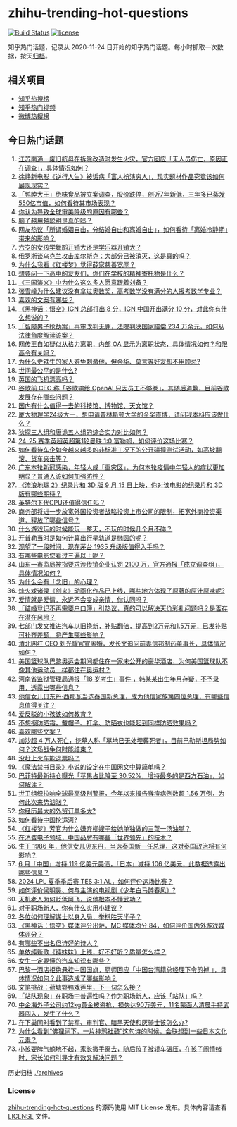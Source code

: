 # zhihu-trending-hot-questions

[![Build Status](https://github.com/justjavac/zhihu-trending-hot-questions/workflows/ci/badge.svg?branch=master)](https://github.com/justjavac/zhihu-trending-hot-questions/actions)
[![license](https://img.shields.io/github/license/justjavac/zhihu-trending-hot-questions)](https://github.com/justjavac/zhihu-trending-hot-questions/blob/master/LICENSE)

知乎热门话题，记录从 2020-11-24
日开始的知乎热门话题。每小时抓取一次数据，按天[归档](./archives)。

## 相关项目

- [知乎热搜榜](https://github.com/justjavac/zhihu-trending-top-search)
- [知乎热门视频](https://github.com/justjavac/zhihu-trending-hot-video)
- [微博热搜榜](https://github.com/justjavac/weibo-trending-hot-search)

## 今日热门话题

<!-- BEGIN -->
<!-- 最后更新时间 Sat Aug 17 2024 13:18:05 GMT+0800 (China Standard Time) -->

1. [江苏南通一废旧航母在拆除改造时发生火灾，官方回应「无人员伤亡，原因正在调查」，具体情况如何？](https://www.zhihu.com/question/664481993)
1. [徐峥新电影《逆行人生》被诟病「富人扮演穷人」，现实题材作品究竟该如何展现现实？](https://www.zhihu.com/question/664016118)
1. [「鸭脖大王」绝味食品被立案调查，股价跌停，创近7年新低，三年多已蒸发550亿市值，如何看待其市场表现？](https://www.zhihu.com/question/664460541)
1. [你认为导致全球审美降级的原因有哪些？](https://www.zhihu.com/question/592257794)
1. [脑子越用越聪明是真的吗？](https://www.zhihu.com/question/332524388)
1. [网友热议「所谓婚姻自由，分结婚自由和离婚自由」，如何看待「离婚冷静期」带来的影响？](https://www.zhihu.com/question/664517858)
1. [六岁的女孩学舞蹈开销大还是学乐器开销大？](https://www.zhihu.com/question/466478567)
1. [俄罗斯谈乌克兰攻击库尔斯克：大部分已被消灭，这是真的吗？](https://www.zhihu.com/question/664388093)
1. [为什么我看《红楼梦》觉得薛家慈善宽厚？](https://www.zhihu.com/question/664424445)
1. [想要问一下高中的友友们，你们在学校的精神寄托物是什么？](https://www.zhihu.com/question/664215438)
1. [《三国演义》中为什么这么多人愿意跟着刘备？](https://www.zhihu.com/question/661067656)
1. [张雪峰为什么建议没有拿过奥数奖，高考数学没有满分的人报考数学专业？](https://www.zhihu.com/question/663965957)
1. [喜欢的文案有哪些？](https://www.zhihu.com/question/664120595)
1. [《黑神话：悟空》IGN 总部打出 8 分，IGN 中国开出满分 10 分，对此你有什么想说的？](https://www.zhihu.com/question/664484288)
1. [「智障男子抢劫案」再审改判无罪，法院判决国家赔偿 234 万余元，如何从法律角度解读该案？](https://www.zhihu.com/question/664425117)
1. [网传王自如疑似从格力离职，内部 OA 显示为离职状态，具体情况如何？和限高令有关吗？](https://www.zhihu.com/question/664462875)
1. [为什么史铁生的家人避免刺激他，但余华、莫言等好友却不用顾忌?](https://www.zhihu.com/question/630482582)
1. [世间最公平的是什么?](https://www.zhihu.com/question/660439855)
1. [英国的飞机漂亮吗？](https://www.zhihu.com/question/657787792)
1. [谷歌前 CEO 称「谷歌输给 OpenAI 只因员工不够卷」，其随后道歉，目前谷歌发展存在哪些问题？](https://www.zhihu.com/question/664482432)
1. [国内有什么值得一去的科技馆、博物馆、天文馆？](https://www.zhihu.com/question/391058645)
1. [厦大物理学24级大一，想申请普林斯顿大学的全奖直博，请问我本科应该做什么？](https://www.zhihu.com/question/664265868)
1. [狄探三人组和唐诡五人组的综合实力对比如何？](https://www.zhihu.com/question/664386951)
1. [24-25 赛季英超英超第1轮曼联 1:0 富勒姆，如何评价这场比赛？](https://www.zhihu.com/question/664495359)
1. [如何看待车企如今越来越多的非标准工况下的公开碰撞测试活动，如高坡翻滚、货车夹击等？](https://www.zhihu.com/question/664338553)
1. [广东本轮新冠感染，年轻人成「重灾区」，为何本轮疫情中年轻人的症状更加明显？普通人该如何加强防控？](https://www.zhihu.com/question/664344203)
1. [《流浪地球 2》纪录片和 3D 版 9 月 15 日上映，你对该电影的纪录片和 3D 版有哪些期待？](https://www.zhihu.com/question/664086683)
1. [英特尔下代CPU还值得信任吗？](https://www.zhihu.com/question/663715422)
1. [商务部将进一步放宽外国投资者战略投资上市公司的限制，拓宽外商投资渠道，释放了哪些信号？](https://www.zhihu.com/question/664454282)
1. [什么游戏玩的时候能玩一整天，不玩的时候几个月不碰？](https://www.zhihu.com/question/663961388)
1. [开普勒当时是如何计算出行星轨道是椭圆的呢？](https://www.zhihu.com/question/660377763)
1. [观望了一段时间，现在茅台 1935 升级版值得入手吗？](https://www.zhihu.com/question/664350885)
1. [有哪些电影您看过三遍以上呢？](https://www.zhihu.com/question/662307736)
1. [山东一市监局被指要求涉传销企业认罚 2100 万，官方通报「成立调查组」，具体情况如何？](https://www.zhihu.com/question/664425671)
1. [为什么会有「念旧」的心理？](https://www.zhihu.com/question/663190239)
1. [烽火戏诸侯《剑来》动画化作品已上线，哪些地方体现了原著的原汁原味呢?](https://www.zhihu.com/question/664284714)
1. [爱情就是爱情，永远不会变成亲情，你认同吗？](https://www.zhihu.com/question/661935964)
1. [「结婚登记不再需要户口簿」引热议，真的可以解决天价彩礼问题吗？是否存在潜在风险？](https://www.zhihu.com/question/664426605)
1. [七部门发文推进汽车以旧换新，补贴翻倍，提高到2万元和1.5万元，已发补贴可补齐差额，将产生哪些影响？](https://www.zhihu.com/question/664463394)
1. [清北网红 CEO 刘光耀官宣离婚，发长文追问前妻信邦制药董事长，具体情况如何？](https://www.zhihu.com/question/664442505)
1. [美国篮球队巴黎奥运会期间都住在一家未公开的豪华酒店，为何美国篮球队不像其他运动员一样都住在奥运村？](https://www.zhihu.com/question/663261852)
1. [河南省监狱管理局通报「18 岁考生」事件 ，韩某某出生年月存疑，不予录用，透露出哪些信息？](https://www.zhihu.com/question/664453379)
1. [他信女儿贝东丹·西那瓦当选泰国新总理，成为他信家族第四位总理，有哪些信息值得关注？](https://www.zhihu.com/question/664440581)
1. [爱反驳的小孩该如何教育？](https://www.zhihu.com/question/664256897)
1. [不想擦防晒霜，戴帽子、打伞、防晒衣也能起到同样防晒效果吗？](https://www.zhihu.com/question/662027331)
1. [喜欢哪些文案？](https://www.zhihu.com/question/663265766)
1. [加沙超 4 万人死亡，挖墓人称「墓地已无处埋葬死者」，目前巴勒斯坦局势如何？这场战争何时能结束？](https://www.zhihu.com/question/664427411)
1. [没赶上火车能退票吗？](https://www.zhihu.com/question/23020164)
1. [《魔法禁书目录》小说的设定在中国网文中算简单吗？](https://www.zhihu.com/question/436151375)
1. [巴菲特最新持仓曝光「苹果占比降至 30.52%，增持最多的是西方石油」，如何解读？](https://www.zhihu.com/question/664347215)
1. [世卫组织拉响全球最高级别警报，今年以来报告猴痘病例数超 1.56 万例，为何此次来势汹汹？](https://www.zhihu.com/question/664358643)
1. [你经历最大的外贸订单多大?](https://www.zhihu.com/question/361905628)
1. [如何看待中国挖运河?](https://www.zhihu.com/question/663924979)
1. [《红楼梦》芳官为什么嫌弃柳嫂子给她单独做的三菜一汤油腻？](https://www.zhihu.com/question/661650524)
1. [在消费电子领域，中国品牌有哪些「世界领先」的技术？](https://www.zhihu.com/question/664097061)
1. [生于 1986 年，他信女儿贝东丹，当选泰国新一任总理，这对泰国政治将有何影响？](https://www.zhihu.com/question/664441865)
1. [6 月「中国」增持 119 亿美元美债，「日本」减持 106 亿美元，此数据透露出哪些信息？](https://www.zhihu.com/question/664428399)
1. [2024 LPL 夏季季后赛 TES 3:1 AL，如何评价这场比赛？](https://www.zhihu.com/question/664456868)
1. [如何评价侯明昊、何与主演的电视剧《少年白马醉春风》?](https://www.zhihu.com/question/661969732)
1. [天机老人为何贬低阿飞，说他根本不懂武功？](https://www.zhihu.com/question/527753165)
1. [对于职场新人，你有什么实用小建议？](https://www.zhihu.com/question/662970067)
1. [各位如何理解谋士以身入局，举棋胜天半子？](https://www.zhihu.com/question/620271143)
1. [《黑神话：悟空》媒体评分出炉，MC 媒体均分 84，如何评价国内外游戏媒体评分？](https://www.zhihu.com/question/664484176)
1. [有哪些不出名但诗好的诗人？](https://www.zhihu.com/question/664045816)
1. [单依纯新歌《纯妹妹》上线，好不好听？质量怎么样？](https://www.zhihu.com/question/662025843)
1. [女生一定要懂的汽车知识有哪些？](https://www.zhihu.com/question/663990480)
1. [巴黎一酒店拒绝悬挂中国国旗，厨师回应「中国台湾籍总经理下令剪掉 」，具体情况如何？此事造成了哪些影响？](https://www.zhihu.com/question/664375049)
1. [文笔挑战：荷塘野鸭戏莲里，下一句怎么接？](https://www.zhihu.com/question/664399692)
1. [「站队现象」在职场中普遍性吗？作为职场新人，应该「站队」吗？](https://www.zhihu.com/question/660814217)
1. [中企海外子公司约12kg黄金被盗抢，损失达90万美元，11名蒙面人清晨手持武器闯入，发生了什么？](https://www.zhihu.com/question/664364932)
1. [在下巢同时看到了禁军、审判官、暗黑天使和灰骑士该怎么办?](https://www.zhihu.com/question/664302787)
1. [为什么看到“佛狸祠下，一片神鸦社鼓”这句诗的时候，会联想到一些日本文化元素？](https://www.zhihu.com/question/664398654)
1. [小孩耍脾气躺地不起，家长撒手离去，随后孩子被轿车碾压，在孩子闹情绪时，家长如何引导才有效又解决问题？](https://www.zhihu.com/question/664242324)

<!-- END -->

历史归档 [./archives](./archives)

### License

[zhihu-trending-hot-questions](https://github.com/justjavac/zhihu-trending-hot-questions)
的源码使用 MIT License 发布。具体内容请查看 [LICENSE](./LICENSE) 文件。
